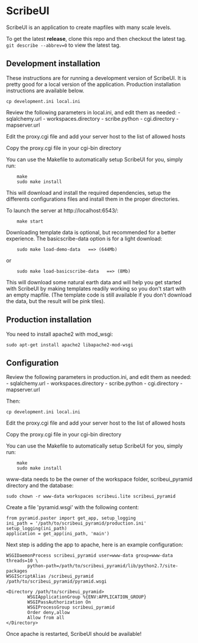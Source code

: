 ScribeUI
=========

ScribeUI is an application to create mapfiles with many scale levels.

To get the latest **release**, clone this repo and then checkout the latest tag. ``` git describe --abbrev=0 ``` to view the latest tag.

Development installation
------------

These instructions are for running a development version of ScribeUI. It is pretty good for a local version of the application. Production installation instructions are available below.

    cp development.ini local.ini

Review the following parameters in local.ini, and edit them as needed:
	- sqlalchemy.url
	- workspaces.directory
	- scribe.python
	- cgi.directory
	- mapserver.url

Edit the proxy.cgi file and add your server host to the list of allowed hosts

Copy the proxy.cgi file in your cgi-bin directory

You can use the Makefile to automatically setup ScribeUI for you, simply run:

        make
        sudo make install

This will download and install the required dependencies, setup the differents
configurations files and install them in the proper directories. 

To launch the server at http://localhost:6543/:

        make start

Downloading template data is optional, but recommended for a better 
experience.  The basicscribe-data option is for a light download: 

        sudo make load-demo-data   ==> (644Mb)
or

        sudo make load-basicscribe-data   ==> (8Mb)

This will download some natural earth data and will help you get started with
ScribeUI by making templates readily working so you don't start with an empty
mapfile. (The template code is still available if you don't download the data,
but the result will be pink tiles). 

Production installation
------------

You need to install apache2 with mod_wsgi: 

    sudo apt-get install apache2 libapache2-mod-wsgi 

Configuration
-------------
 
Review the following parameters in production.ini, and edit them as needed:
	- sqlalchemy.url
	- workspaces.directory
	- scribe.python
	- cgi.directory
	- mapserver.url

Then:

    cp development.ini local.ini

Edit the proxy.cgi file and add your server host to the list of allowed hosts

Copy the proxy.cgi file in your cgi-bin directory

You can use the Makefile to automatically setup ScribeUI for you, simply run:

        make
        sudo make install

www-data needs to be the owner of the workspace folder, scribeui_pyramid directory and the database:

    sudo chown -r www-data workspaces scribeui.lite scribeui_pyramid

Create a file 'pyramid.wsgi' with the following content:

	from pyramid.paster import get_app, setup_logging
	ini_path = '/path/to/scribeui_pyramid/production.ini'
	setup_logging(ini_path)
	application = get_app(ini_path, 'main')

Next step is adding the app to apache, here is an example configuration:

    WSGIDaemonProcess scribeui_pyramid user=www-data group=www-data threads=10 \
	        python-path=/path/to/scribeui_pyramid/lib/python2.7/site-packages
	WSGIScriptAlias /scribeui_pyramid /path/to/scribeui_pyramid/pyramid.wsgi

	<Directory /path/to/scribeui_pyramid>
	        WSGIApplicationGroup %{ENV:APPLICATION_GROUP}
	        WSGIPassAuthorization On
	        WSGIProcessGroup scribeui_pyramid
	        Order deny,allow
	        Allow from all
	</Directory>

Once apache is restarted, ScribeUI should be available!
